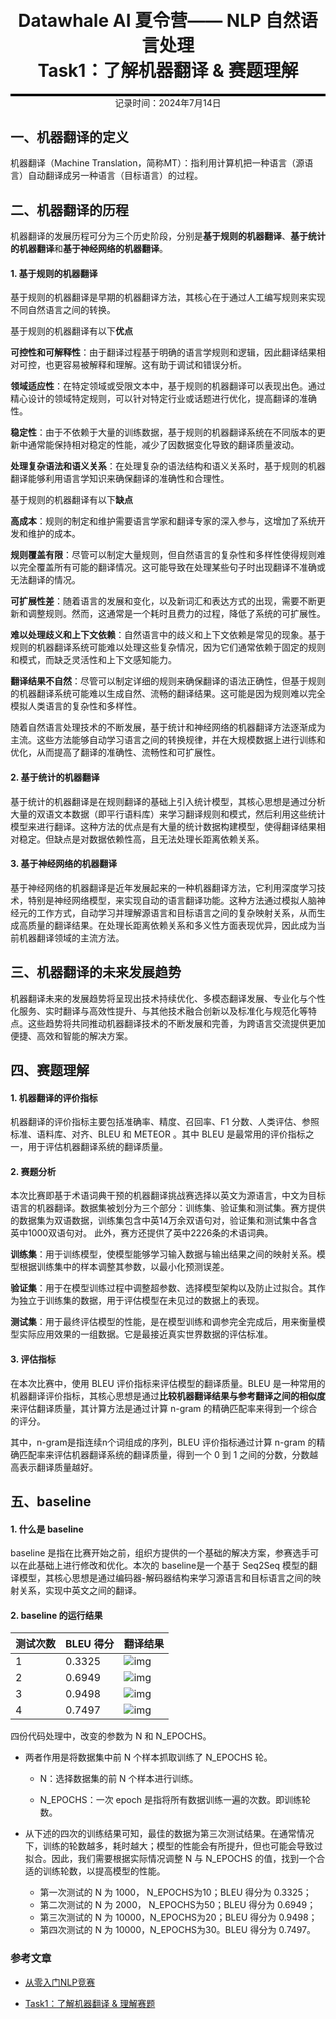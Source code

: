 <div style="border-bottom: 4px solid black; width: 100%; box-sizing: border-box; text-align: center; padding-top: 0.1rem;" align="center">
    <h1>Datawhale AI 夏令营—— NLP 自然语言处理<br/><span>Task1：了解机器翻译 & 赛题理解</span></h1>
</div>
<div style="text-align: center;" align="center">
    记录时间：2024年7月14日
</div>



## 一、机器翻译的定义

机器翻译（Machine Translation，简称MT）：指利用计算机把一种语言（源语言）自动翻译成另一种语言（目标语言）的过程。

 

## 二、机器翻译的历程

机器翻译的发展历程可分为三个历史阶段，分别是**基于规则的机器翻译**、**基于统计的机器翻译**和**基于神经网络的机器翻译**。

 

#### 1. 基于规则的机器翻译

基于规则的机器翻译是早期的机器翻译方法，其核心在于通过人工编写规则来实现不同自然语言之间的转换。

基于规则的机器翻译有以下**优点**

**可控性和可解释性**：由于翻译过程基于明确的语言学规则和逻辑，因此翻译结果相对可控，也更容易被解释和理解。这有助于调试和错误分析。

**领域适应性**：在特定领域或受限文本中，基于规则的机器翻译可以表现出色。通过精心设计的领域特定规则，可以针对特定行业或话题进行优化，提高翻译的准确性。

**稳定性**：由于不依赖于大量的训练数据，基于规则的机器翻译系统在不同版本的更新中通常能保持相对稳定的性能，减少了因数据变化导致的翻译质量波动。

**处理复杂语法和语义关系**：在处理复杂的语法结构和语义关系时，基于规则的机器翻译能够利用语言学知识来确保翻译的准确性和合理性。

 

基于规则的机器翻译有以下**缺点**

**高成本**：规则的制定和维护需要语言学家和翻译专家的深入参与，这增加了系统开发和维护的成本。

**规则覆盖有限**：尽管可以制定大量规则，但自然语言的复杂性和多样性使得规则难以完全覆盖所有可能的翻译情况。这可能导致在处理某些句子时出现翻译不准确或无法翻译的情况。

**可扩展性差**：随着语言的发展和变化，以及新词汇和表达方式的出现，需要不断更新和调整规则。然而，这通常是一个耗时且费力的过程，降低了系统的可扩展性。

**难以处理歧义和上下文依赖**：自然语言中的歧义和上下文依赖是常见的现象。基于规则的机器翻译系统可能难以处理这些复杂情况，因为它们通常依赖于固定的规则和模式，而缺乏灵活性和上下文感知能力。

**翻译结果不自然**：尽管可以制定详细的规则来确保翻译的语法正确性，但基于规则的机器翻译系统可能难以生成自然、流畅的翻译结果。这可能是因为规则难以完全模拟人类语言的复杂性和多样性。

 

随着自然语言处理技术的不断发展，基于统计和神经网络的机器翻译方法逐渐成为主流。这些方法能够自动学习语言之间的转换规律，并在大规模数据上进行训练和优化，从而提高了翻译的准确性、流畅性和可扩展性。



#### 2. **基于统计的机器翻译**

基于统计的机器翻译是在规则翻译的基础上引入统计模型，其核心思想是通过分析大量的双语文本数据（即平行语料库）来学习翻译规则和模式，然后利用这些统计模型来进行翻译。这种方法的优点是有大量的统计数据构建模型，使得翻译结果相对稳定。但缺点是对数据依赖性高，且无法处理长距离依赖关系。



#### 3. 基于神经网络的机器翻译

基于神经网络的机器翻译是近年发展起来的一种机器翻译方法，它利用深度学习技术，特别是神经网络模型，来实现自动的语言翻译功能。这种方法通过模拟人脑神经元的工作方式，自动学习并理解源语言和目标语言之间的复杂映射关系，从而生成高质量的翻译结果。在处理长距离依赖关系和多义性方面表现优异，因此成为当前机器翻译领域的主流方法。

 

## 三、机器翻译的未来发展趋势

机器翻译未来的发展趋势将呈现出技术持续优化、多模态翻译发展、专业化与个性化服务、实时翻译与高效性提升、与其他技术融合创新以及标准化与规范化等特点。这些趋势将共同推动机器翻译技术的不断发展和完善，为跨语言交流提供更加便捷、高效和智能的解决方案。

 

## 四、赛题理解

#### 1. 机器翻译的评价指标

机器翻译的评价指标主要包括准确率、‌精度、‌召回率、‌F1 分数、‌人类评估、‌参照标准、‌语料库、‌对齐、‌BLEU 和 METEOR 。其中 BLEU 是最常用的评价指标之一，用于评估机器翻译系统的翻译质量。



#### 2. 赛题分析

本次比赛即基于术语词典干预的机器翻译挑战赛选择以英文为源语言，中文为目标语言的机器翻译。数据集被划分为三个部分：训练集、验证集和测试集。赛方提供的数据集为双语数据，训练集包含中英14万余双语句对，验证集和测试集中各含英中1000双语句对。 此外，赛方还提供了英中2226条的术语词典。

**训练集**：用于训练模型，使模型能够学习输入数据与输出结果之间的映射关系。模型根据训练集中的样本调整其参数，以最小化预测误差。

**验证集**：用于在模型训练过程中调整超参数、选择模型架构以及防止过拟合。其作为独立于训练集的数据，用于评估模型在未见过的数据上的表现。

**测试集**：用于最终评估模型的性能，是在模型训练和调参完全完成后，用来衡量模型实际应用效果的一组数据。它是最接近真实世界数据的评估标准。



#### 3. 评估指标

在本次比赛中，使用 BLEU 评价指标来评估模型的翻译质量。BLEU 是一种常用的机器翻译评价指标，其核心思想是通过**比较机器翻译结果与参考翻译之间的相似度**来评估翻译质量，其计算方法是通过计算 n-gram 的精确匹配率来得到一个综合的评分。

其中，n-gram是指连续n个词组成的序列，BLEU 评价指标通过计算 n-gram 的精确匹配率来评估机器翻译系统的翻译质量，得到一个 0 到 1 之间的分数，分数越高表示翻译质量越好。

 

## 五、baseline

#### 1. 什么是 baseline

baseline 是指在比赛开始之前，组织方提供的一个基础的解决方案，参赛选手可以在此基础上进行修改和优化。本次的 baseline是一个基于 Seq2Seq 模型的翻译模型，其核心思想是通过编码器-解码器结构来学习源语言和目标语言之间的映射关系，实现中英文之间的翻译。

#### 2. baseline 的运行结果

| 测试次数 | BLEU 得分 | 翻译结果                                                     |
| -------- | --------- | ------------------------------------------------------------ |
|    1     |  0.3325   | ![img](https://github.com/zps1011/zps1011_learning_notes/blob/main/%E7%BB%84%E9%98%9F%E5%AD%A6%E4%B9%A0/NLP%E8%87%AA%E7%84%B6%E8%AF%AD%E8%A8%80%E5%A4%84%E7%90%86/images/Task1_01.png) |
|    2     |  0.6949   | ![img](https://github.com/zps1011/zps1011_learning_notes/blob/main/%E7%BB%84%E9%98%9F%E5%AD%A6%E4%B9%A0/NLP%E8%87%AA%E7%84%B6%E8%AF%AD%E8%A8%80%E5%A4%84%E7%90%86/images/Task1_02.png) |
|    3     |  0.9498   | ![img](https://github.com/zps1011/zps1011_learning_notes/blob/main/%E7%BB%84%E9%98%9F%E5%AD%A6%E4%B9%A0/NLP%E8%87%AA%E7%84%B6%E8%AF%AD%E8%A8%80%E5%A4%84%E7%90%86/images/Task1_03.png) |
|    4     |  0.7497   | ![img](https://github.com/zps1011/zps1011_learning_notes/blob/main/%E7%BB%84%E9%98%9F%E5%AD%A6%E4%B9%A0/NLP%E8%87%AA%E7%84%B6%E8%AF%AD%E8%A8%80%E5%A4%84%E7%90%86/images/Task1_04.png) |

四份代码处理中，改变的参数为 N 和 N_EPOCHS。

- 两者作用是将数据集中前 N 个样本抓取训练了 N_EPOCHS 轮。
  - N：选择数据集的前 N 个样本进行训练。

  - N_EPOCHS：一次 epoch 是指将所有数据训练一遍的次数。即训练轮数。
- 从下述的四次的训练结果可知，最佳的数据为第三次测试结果。在通常情况下，训练的轮数越多，耗时越大；模型的性能会有所提升，但也可能会导致过拟合。因此，我们需要根据实际情况调整 N 与 N_EPOCHS 的值，找到一个合适的训练轮数，以提高模型的性能。

  - 第一次测试的 N 为 1000，  N_EPOCHS为10；BLEU 得分为 0.3325；
  - 第二次测试的 N 为 2000，  N_EPOCHS为50；BLEU 得分为 0.6949；
  - 第三次测试的 N 为 10000，N_EPOCHS为20；BLEU 得分为 0.9498；
  - 第四次测试的 N 为 10000，N_EPOCHS为30。BLEU 得分为 0.7497。



### 参考文章

- [从零入门NLP竞赛](https://datawhaler.feishu.cn/wiki/TObSwHZdFi2y0XktauWcolpcnyf)

- [Task1：了解机器翻译 & 理解赛题](https://datawhaler.feishu.cn/wiki/FVs2wAVN5iqHMqk5lW2ckfhAncb)
